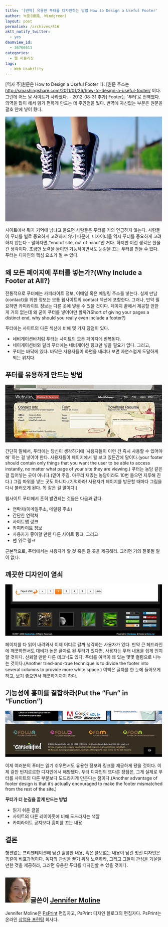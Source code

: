 ```yaml
---
title: '[번역] 유용한 푸터를 디자인하는 방법 How to Design a Useful Footer'
author: 녹풍(綠風, Windgreen)
layout: post
permalink: /archives/816
aktt_notify_twitter:
  - yes
daumview_id:
  - 36766611
categories:
  - 웹 퍼블리싱
tags:
  - Web Usability
---
```

[역자 주]원문은 How to Design a Useful Footer 다. [원문 주소는 http://smashingshare.com/2011/01/26/how-to-design-a-useful-footer/ 이다. 그런데 어느 날 사이트가 사라졌다. - 2012-08-31 추가] Footer는 &#8216;푸터&#8217;로 번역했다. 의역을 많이 해서 읽기 편하게 만드는 데 주안점을 뒀다. 번역에 자신없는 부분은 원문을 괄호 안에 넣어 뒀다.

<img class="aligncenter" src="/uploads/legacy/old-images/1/cfile30.uf.19243F484D4BC96F319ABB.jpg" alt="" width="500" height="334" />

사이트에서 뭐가 기억에 남냐고 물으면 사람들은 푸터를 거의 언급하지 않는다. 사람들이 푸터를 별로 중요하게 고려하지 않기 때문에, 디자이너들 역시 푸터를 중요하게 고려하지 않는다 &#8211; 말하자면,“end of site, out of mind”인 거다. 하지만 이런 생각은 한물 간 생각이다. 조금만 노력을 들이면 기능적이면서도 눈길을 끄는 푸터를 만들 수 있다. 푸터는 디자인의 핵심 요소가 될 수 있다.

## 왜 모든 페이지에 푸터를 넣는가?(Why Include a Footer at All?)

전통적으로 푸터에는 카피라이트 정보, 이메일 혹은 메일링 주소를 넣는다. 실제 만남(contact)을 위한 정보는 보통 웹사이트의 contact 섹션에 포함한다. 그러나, 만약 필요하면 카피라이트 정보는 다른 곳에 넣을 수 있을 것이다. 페이지 끝에서 제공할 만한 게 거의 없는데 왜 굳이 푸터를 넣어야만 할까?(Short of giving your pages a distinct end, why should you really even include a footer?)

푸터에는 사이트의 다른 섹션에 비해 몇 가지 장점이 있다.

*   네비게이션바처럼 푸터는 사이트의 모든 페이지에 반복된다.
*   네이게이션바와 달리 푸터에는 네비게이션 링크만 넣을 필요가 없다. 그리고,
*   푸터는 바닥에 있다. 바닥은 사용자들이 화면을 내리다 보면 자연스럽게 도달하게 되는 위치다.

## 푸터를 유용하게 만드는 방법

<img class="aligncenter" src="/uploads/legacy/old-images/1/cfile7.uf.1752E9474D4BC96F2462D6.jpg" alt="" width="500" height="184" />

간단히 말해서, 푸터에는 당신이 생각하기에 ‘사용자들이 이런 건 즉시 사용할 수 있어야 해’ 하는 걸 넣어야 한다. 사용자들이 페이지에서 뭘 보고 있든간에 말이다.(your footer should contain only things that you want the user to be able to access instantly, no matter what page of your site they are viewing.) 푸터는 농담 같은 걸 집어넣는 곳이 아니다.(믿어 주길. 아무리 재밌는 농담이라도 10번 들으면 지루해 진다.) 그림 따위를 넣는 곳도 아니다.(기억하라! 사용자가 페이지를 방문할 때마다 그림을 다시 불러오게 된다. 똑 같은 걸 말이다.)

웹사이트 푸터에서 흔히 발견되는 것들은 다음과 같다.

*   연락처(이메일주소, 메일링 주소)
*   간단한 연락처
*   사이트맵 링크
*   카피라이트 정보
*   사용자가 좋아할 만한 다른 사이트 링크, 그리고
*   맨 위로 링크

근본적으로, 푸터에서는 사용자가 할 것 혹은 갈 곳을 제공해라. 그러면 거의 잘못될 일이 없다.

## 깨끗한 디자인이 열쇠

<img class="aligncenter" src="/uploads/legacy/old-images/1/cfile25.uf.1429C8484D4BC96F28A8D6.jpg" alt="" width="500" height="164" />

페이지를 다 읽어 내려와서 이제 어디로 갈까 생각하는 사용자가 있다. 만약 큰 헤드라인에 깨끗하면서도 대비가 높은 글자로 된 푸터가 있다면, 사용자는 푸터 내용을 쉽게 인지할 것이다. 신뢰할 만한 다른 테크닉도 있다. 푸터를 여백이 꽤 있는 몇몇 컬럼으로 나누는 것이다.(Another tried-and-true technique is to divide the footer into several columns to provide more white space.) 여백은 글자를 한 눈에 들어오게 하고, 보기 좋으면서 깨끗하기까지 하다.

## 기능성에 흥미를 결합하라(Put the “Fun” in “Function”)

<img class="aligncenter" src="/uploads/legacy/old-images/1/cfile24.uf.145E664A4D4BC96F01CBF2.jpg" alt="" width="500" height="147" />

이제 여러분의 푸터는 읽기 쉬우면서도 유용한 정보와 링크를 제공하게 됐을 것이다. 이제 겉만 번지르르한 디자인에서 해방됐다. 푸터 디자인의 또다른 장점은, 그게 실제로 푸터를 사이트의 다른 부분보다 도드라지게 만든다는 점이다.(Another advantage of footer design is that it’s actually encouraged to make the footer mismatched from the rest of the site.)

**푸터가 더 눈길을 끌게 만드는 방법**

*   읽기 쉬운 글꼴
*   사이트의 다른 레이아웃에 비해 도드라지는 색깔
*   카피라이트 공지보다 흥미를 끄는 내용

## 결론

형편없는 프리젠테이션에 담긴 훌륭한 내용, 혹은 쓸모없는 내용이 담긴 멋진 디자인은 똑같이 비효과적이다. 독자의 관심을 끌기 위해 노력하라, 그리고 그들이 관심을 기울일 만한 것을 제공하라, 그러면 유용한 푸터를 디자인할 수 있을 것이다.

## <img class="alignleft" src="/uploads/legacy/old-images/1/cfile26.uf.175448474D4BC96F228933.jpg" alt="" width="80" height="80" />글쓴이 <a title="[http://www.psprint.com/]로 이동합니다." href="http://www.psprint.com/" target="_blank">Jennifer Moline</a>

Jennifer Moline은 <a title="[http://www.psprint.com/]로 이동합니다." href="http://www.psprint.com/" target="_blank">PsPrint</a> 편집자고, PsPrint 디자인 블로그의 편집자다. PsPrint는 온라인 <a title="[http://www.psprint.com/printing-discount/]로 이동합니다." href="http://www.psprint.com/printing-discount/" target="_blank">상업용 프린팅</a> 회사다.